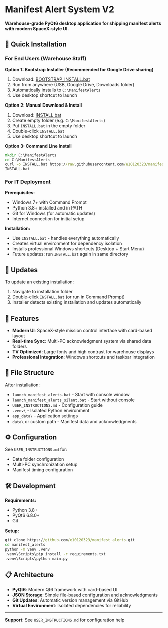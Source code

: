 # Manifest Alert System V2

**Warehouse-grade PyQt6 desktop application for shipping manifest alerts with modern SpaceX-style UI.**

## 🚀 Quick Installation

### For End Users (Warehouse Staff)

**Option 1: Bootstrap Installer (Recommended for Google Drive sharing)**
1. Download: [BOOTSTRAP_INSTALL.bat](https://raw.githubusercontent.com/e10120323/manifest_alerts/main/BOOTSTRAP_INSTALL.bat)
2. Run from anywhere (USB, Google Drive, Downloads folder)
3. Automatically installs to `C:\ManifestAlerts`
4. Use desktop shortcut to launch

**Option 2: Manual Download & Install**
1. Download: [INSTALL.bat](https://raw.githubusercontent.com/e10120323/manifest_alerts/main/INSTALL.bat)
2. Create empty folder (e.g. `C:\ManifestAlerts`)
3. Put `INSTALL.bat` in the empty folder
4. Double-click `INSTALL.bat`
5. Use desktop shortcut to launch

**Option 3: Command Line Install**
```cmd
mkdir C:\ManifestAlerts
cd C:\ManifestAlerts
curl -o INSTALL.bat https://raw.githubusercontent.com/e10120323/manifest_alerts/main/INSTALL.bat
INSTALL.bat
```

### For IT Deployment

**Prerequisites:**
- Windows 7+ with Command Prompt
- Python 3.8+ installed and in PATH
- Git for Windows (for automatic updates)
- Internet connection for initial setup

**Installation:**
- Use `INSTALL.bat` - handles everything automatically
- Creates virtual environment for dependency isolation
- Installs professional Windows shortcuts (Desktop + Start Menu)
- Future updates: run `INSTALL.bat` again in same directory

## 🔄 Updates

To update an existing installation:
1. Navigate to installation folder
2. Double-click `INSTALL.bat` (or run in Command Prompt)
3. Installer detects existing installation and updates automatically

## 🎯 Features

- **Modern UI**: SpaceX-style mission control interface with card-based layout
- **Real-time Sync**: Multi-PC acknowledgment system via shared data folders
- **TV Optimized**: Large fonts and high contrast for warehouse displays
- **Professional Integration**: Windows shortcuts and taskbar integration

## 📂 File Structure

After installation:
- `launch_manifest_alerts.bat` - Start with console window
- `launch_manifest_alerts_silent.bat` - Start without console
- `USER_INSTRUCTIONS.md` - Configuration guide
- `.venv\` - Isolated Python environment
- `app_data\` - Application settings
- `data\` or custom path - Manifest data and acknowledgments

## ⚙️ Configuration

See `USER_INSTRUCTIONS.md` for:
- Data folder configuration
- Multi-PC synchronization setup
- Manifest timing configuration

## 🛠️ Development

**Requirements:**
- Python 3.8+
- PyQt6 6.8.0+
- Git

**Setup:**
```cmd
git clone https://github.com/e10120323/manifest_alerts.git
cd manifest_alerts
python -m venv .venv
.venv\Scripts\pip install -r requirements.txt
.venv\Scripts\python main.py
```

## 📋 Architecture

- **PyQt6**: Modern Qt6 framework with card-based UI
- **JSON Storage**: Simple file-based configuration and acknowledgments
- **Git Updates**: Automatic version management via GitHub
- **Virtual Environment**: Isolated dependencies for reliability

---

**Support**: See `USER_INSTRUCTIONS.md` for configuration help
